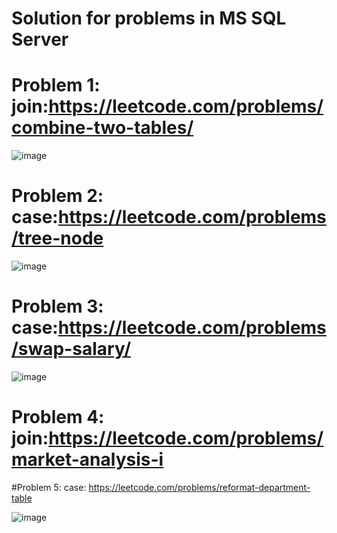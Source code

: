 # Solution for problems in MS SQL Server

# Problem 1:   join:https://leetcode.com/problems/combine-two-tables/

![image](https://github.com/bahriddin-abdusalomov/repetition/assets/123171397/5c7199f9-cbac-4f16-b8f7-7638c8e3f7a0)

# Problem 2: case:https://leetcode.com/problems/tree-node

![image](https://github.com/bahriddin-abdusalomov/repetition/assets/123171397/c37577d6-f49c-4d1c-a0d9-5f854495e765)

# Problem 3: case:https://leetcode.com/problems/swap-salary/

![image](https://github.com/bahriddin-abdusalomov/repetition/assets/123171397/9c5b95d4-6cd3-4baa-ab46-cf33b03b8084)

# Problem 4: join:https://leetcode.com/problems/market-analysis-i


#Problem 5: case: https://leetcode.com/problems/reformat-department-table

![image](https://github.com/bahriddin-abdusalomov/repetition/assets/123171397/f0aaf88c-8ef3-4eca-aec7-cd4b3c396e37)



